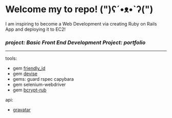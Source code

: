 # Welcome my to repo! (")ʕ´•ᴥ•`ʔ(")

I am inspiring to become a Web Development via creating Ruby on Rails App and deploying it to EC2!

### **_project: Basic Front End Development Project: portfolio_**
---------------------------------------------------

tools:
+ gem [friendly_id](https://github.com/norman/friendly_id)
+ gem [devise](https://github.com/plataformatec/devise)
+ gems: guard rspec capybara
+ gem selenium-webdriver 
+ gem [bcrypt-rub](https://github.com/codahale/bcrypt-ruby)

api:
+ [gravatar](https://en.gravatar.com/site/implement/)
